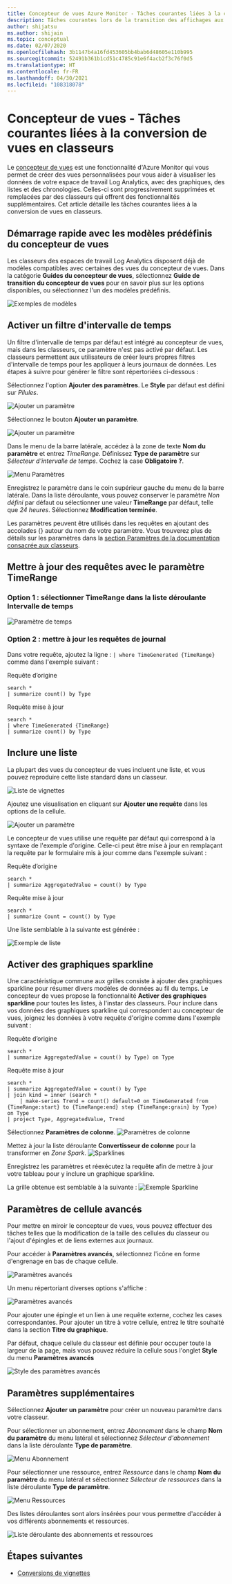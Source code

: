 ```yaml
---
title: Concepteur de vues Azure Monitor - Tâches courantes liées à la conversion de vues en classeurs
description: Tâches courantes lors de la transition des affichages aux classeurs dans Azure Monitor.
author: shijatsu
ms.author: shijain
ms.topic: conceptual
ms.date: 02/07/2020
ms.openlocfilehash: 3b1147b4a16fd453605bb4bab6d48605e110b995
ms.sourcegitcommit: 52491b361b1cd51c4785c91e6f4acb2f3c76f0d5
ms.translationtype: HT
ms.contentlocale: fr-FR
ms.lasthandoff: 04/30/2021
ms.locfileid: "108318078"
---
```

# <a name="view-designer-to-workbooks-conversion-common-tasks"></a>Concepteur de vues - Tâches courantes liées à la conversion de vues en classeurs
Le [concepteur de vues](view-designer.md) est une fonctionnalité d'Azure Monitor qui vous permet de créer des vues personnalisées pour vous aider à visualiser les données de votre espace de travail Log Analytics, avec des graphiques, des listes et des chronologies. Celles-ci sont progressivement supprimées et remplacées par des classeurs qui offrent des fonctionnalités supplémentaires. Cet article détaille les tâches courantes liées à la conversion de vues en classeurs.


## <a name="quickstart-with-preset-view-designer-templates"></a>Démarrage rapide avec les modèles prédéfinis du concepteur de vues

Les classeurs des espaces de travail Log Analytics disposent déjà de modèles compatibles avec certaines des vues du concepteur de vues. Dans la catégorie **Guides du concepteur de vues**, sélectionnez **Guide de transition du concepteur de vues** pour en savoir plus sur les options disponibles, ou sélectionnez l'un des modèles prédéfinis.

![Exemples de modèles](media/view-designer-conversion-tasks/templates.png)

## <a name="enabling-time-range-filter"></a>Activer un filtre d'intervalle de temps
Un filtre d'intervalle de temps par défaut est intégré au concepteur de vues, mais dans les classeurs, ce paramètre n'est pas activé par défaut. Les classeurs permettent aux utilisateurs de créer leurs propres filtres d'intervalle de temps pour les appliquer à leurs journaux de données. Les étapes à suivre pour générer le filtre sont répertoriées ci-dessous :

Sélectionnez l'option **Ajouter des paramètres**. Le **Style** par défaut est défini sur *Pilules*.

![Ajouter un paramètre](media/view-designer-conversion-tasks/add-param.png)

 Sélectionnez le bouton **Ajouter un paramètre**.

![Ajouter un paramètre](media/view-designer-conversion-tasks/add-parameter.png)

Dans le menu de la barre latérale, accédez à la zone de texte **Nom du paramètre** et entrez *TimeRange*. Définissez **Type de paramètre** sur *Sélecteur d'intervalle de temps*. Cochez la case **Obligatoire ?**.

![Menu Paramètres](media/view-designer-conversion-tasks/parameter-menu.png)

Enregistrez le paramètre dans le coin supérieur gauche du menu de la barre latérale. Dans la liste déroulante, vous pouvez conserver le paramètre *Non défini* par défaut ou sélectionner une valeur **TimeRange** par défaut, telle que *24 heures*. Sélectionnez **Modification terminée**.

Les paramètres peuvent être utilisés dans les requêtes en ajoutant des accolades {} autour du nom de votre paramètre. Vous trouverez plus de détails sur les paramètres dans la [section Paramètres de la documentation consacrée aux classeurs](https://github.com/microsoft/Application-Insights-Workbooks/blob/master/Documentation/Parameters/Parameters.md).

## <a name="updating-queries-with-the-timerange-parameter"></a>Mettre à jour des requêtes avec le paramètre TimeRange

### <a name="option-1-select-timerange-from-the-time-range-dropdown"></a>Option 1 : sélectionner TimeRange dans la liste déroulante Intervalle de temps

![Paramètre de temps](media/view-designer-conversion-tasks/time-parameter.png)

### <a name="option-2-update-your-log-queries"></a>Option 2 : mettre à jour les requêtes de journal

Dans votre requête, ajoutez la ligne : `| where TimeGenerated {TimeRange}` comme dans l'exemple suivant :

Requête d’origine
```KQL
search * 
| summarize count() by Type
```

Requête mise à jour
```KQL
search * 
| where TimeGenerated {TimeRange} 
| summarize count() by Type
```

## <a name="including-a-list"></a>Inclure une liste
La plupart des vues du concepteur de vues incluent une liste, et vous pouvez reproduire cette liste standard dans un classeur.

![Liste de vignettes](media/view-designer-conversion-tasks/tile-list.png)

Ajoutez une visualisation en cliquant sur **Ajouter une requête** dans les options de la cellule.

![Ajouter un paramètre](media/view-designer-conversion-tasks/add-param.png)

Le concepteur de vues utilise une requête par défaut qui correspond à la syntaxe de l'exemple d'origine. Celle-ci peut être mise à jour en remplaçant la requête par le formulaire mis à jour comme dans l'exemple suivant :

Requête d’origine
```KQL
search * 
| summarize AggregatedValue = count() by Type
```

Requête mise à jour
```KQL
search * 
| summarize Count = count() by Type
```

Une liste semblable à la suivante est générée :

![Exemple de liste](media/view-designer-conversion-tasks/list-example.png)

## <a name="enabling-sparklines"></a>Activer des graphiques sparkline
Une caractéristique commune aux grilles consiste à ajouter des graphiques sparkline pour résumer divers modèles de données au fil du temps. Le concepteur de vues propose la fonctionnalité **Activer des graphiques sparkline** pour toutes les listes, à l'instar des classeurs. Pour inclure dans vos données des graphiques sparkline qui correspondent au concepteur de vues, joignez les données à votre requête d'origine comme dans l'exemple suivant :

Requête d’origine
```KQL
search *
| summarize AggregatedValue = count() by Type) on Type
```

Requête mise à jour
```KQL
search * 
| summarize AggregatedValue = count() by Type
| join kind = inner (search * 
    | make-series Trend = count() default=0 on TimeGenerated from {TimeRange:start} to {TimeRange:end} step {TimeRange:grain} by Type) on Type
| project Type, AggregatedValue, Trend
```

Sélectionnez **Paramètres de colonne**.
![Paramètres de colonne](media/view-designer-conversion-tasks/column-settings.png)

Mettez à jour la liste déroulante **Convertisseur de colonne** pour la transformer en *Zone Spark*.
![Sparklines](media/view-designer-conversion-tasks/sparkline.png)

Enregistrez les paramètres et réexécutez la requête afin de mettre à jour votre tableau pour y inclure un graphique sparkline.

La grille obtenue est semblable à la suivante : ![Exemple Sparkline](media/view-designer-conversion-tasks/sparkline-example.png)

## <a name="advanced-cell-settings"></a>Paramètres de cellule avancés
Pour mettre en miroir le concepteur de vues, vous pouvez effectuer des tâches telles que la modification de la taille des cellules du classeur ou l'ajout d'épingles et de liens externes aux journaux.

Pour accéder à **Paramètres avancés**, sélectionnez l'icône en forme d'engrenage en bas de chaque cellule.

![Paramètres avancés](media/view-designer-conversion-tasks/advanced-settings.png)

Un menu répertoriant diverses options s'affiche :

![Paramètres avancés](media/view-designer-conversion-tasks/advanced-settings-settings.png)

Pour ajouter une épingle et un lien à une requête externe, cochez les cases correspondantes. Pour ajouter un titre à votre cellule, entrez le titre souhaité dans la section **Titre du graphique**.

Par défaut, chaque cellule du classeur est définie pour occuper toute la largeur de la page, mais vous pouvez réduire la cellule sous l'onglet **Style** du menu **Paramètres avancés**

![Style des paramètres avancés](media/view-designer-conversion-tasks/advanced-settings-style.png)

 
## <a name="additional-parameters"></a>Paramètres supplémentaires
Sélectionnez **Ajouter un paramètre** pour créer un nouveau paramètre dans votre classeur. 

Pour sélectionner un abonnement, entrez *Abonnement* dans le champ **Nom du paramètre** du menu latéral et sélectionnez *Sélecteur d'abonnement* dans la liste déroulante **Type de paramètre**.

![Menu Abonnement](media/view-designer-conversion-tasks/subscription-filter.png)

Pour sélectionner une ressource, entrez *Ressource* dans le champ **Nom du paramètre** du menu latéral et sélectionnez *Sélecteur de ressources* dans la liste déroulante **Type de paramètre**.

![Menu Ressources](media/view-designer-conversion-tasks/resource-filter.png)

Des listes déroulantes sont alors insérées pour vous permettre d'accéder à vos différents abonnements et ressources.

![Liste déroulante des abonnements et ressources](media/view-designer-conversion-tasks/subscription-resource.png)


## <a name="next-steps"></a>Étapes suivantes
- [Conversions de vignettes](view-designer-conversion-tiles.md)
